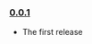 ### [0.0.1](https://github.com/jmeas/redux-simple-resource/releases/tag/v0.0.1)

- The first release
